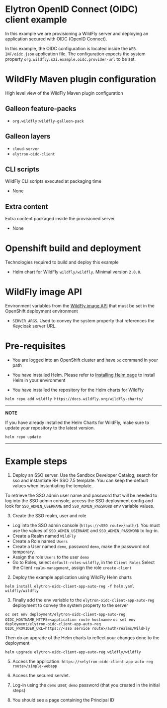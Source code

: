 # Elytron OpenID Connect (OIDC) client example

In this example we are provisioning a WildFly server and deploying an application secured 
with OIDC (OpenID Connect).

In this example, the OIDC configuration is located inside the `WEB-INF/oidc.json` application file. The configuration expects the system property 
`org.wildfly.s2i.example.oidc.provider-url` to be set. 

# WildFly Maven plugin configuration
High level view of the WildFly Maven plugin configuration

## Galleon feature-packs

* `org.wildfly:wildfly-galleon-pack`

## Galleon layers

* `cloud-server`
* `elytron-oidc-client`

## CLI scripts
WildFly CLI scripts executed at packaging time

* None

## Extra content
Extra content packaged inside the provisioned server

* None

# Openshift build and deployment
Technologies required to build and deploy this example

* Helm chart for WildFly `wildfly/wildfly`. Minimal version `2.0.0`.

# WildFly image API
Environment variables from the [WildFly image API](https://github.com/wildfly/wildfly-cekit-modules/blob/main/jboss/container/wildfly/run/api/module.yaml) that must be set in the OpenShift deployment environment

* `SERVER_ARGS`. Used to convey the system property that references the Keycloak server URL.

# Pre-requisites

* You are logged into an OpenShift cluster and have `oc` command in your path

* You have installed Helm. Please refer to [Installing Helm page](https://helm.sh/docs/intro/install/) to install Helm in your environment

* You have installed the repository for the Helm charts for WildFly

 ```
helm repo add wildfly https://docs.wildfly.org/wildfly-charts/
```
----
**NOTE**

If you have already installed the Helm Charts for WildFly, make sure to update your repository to the latest version.

```
helm repo update
```
----

# Example steps

1. Deploy an SSO server. Use the Sandbox Developer Catalog, search for sso and instantiate RH SSO 7.5 template. You can keep the default values 
when instantiating the template.

To retrieve the SSO admin user name and password that will be needed to log into the SSO admin console, 
access the SSO deployment config and look for `SSO_ADMIN_USERNAME` and `SSO_ADMIN_PASSWORD` env variable values.

3. Create the SSO realm, user and role

  * Log into the SSO admin console (`https://<SSO route>/auth/`). You must use the values of `SSO_ADMIN_USERNAME` and `SSO_ADMIN_PASSWORD` to log-in. 
  * Create a Realm named `WildFly`
  * Create a Role named `Users`
  * Create a User named `demo`, password `demo`, make the password not temporary.
  * Assign the role `Users` to the user `demo`
  * Go to Roles, select `default-roles-wildfly`, in the `Client Roles` Select the Client `realm-management`, assign the role `create-client`

2. Deploy the example application using WildFly Helm charts

```
helm install elytron-oidc-client-app-auto-reg -f helm.yaml wildfly/wildfly
```

3. Finally add the env variable to the `elytron-oidc-client-app-auto-reg` deployment to convey the system property to the server

`oc set env deployment/elytron-oidc-client-app-auto-reg OIDC_HOSTNAME_HTTPS=<application route hostname>`
`oc set env deployment/elytron-oidc-client-app-auto-reg OIDC_PROVIDER_URL=https://<sso service route>/auth/realms/WildFly`

Then do an upgrade of the Helm charts to reflect your changes done to the deployment

`helm upgrade elytron-oidc-client-app-auto-reg wildfly/wildfly`

5. Access the application: `https://<elytron-oidc-client-app-auto-reg route>/simple-webapp`

6. Access the secured servlet.

7. Log-in using the `demo` user, `demo` password (that you created in the initial steps)

8. You should see a page containing the Principal ID

